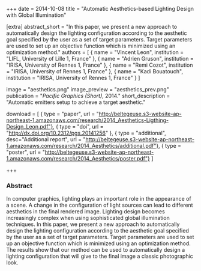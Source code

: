 +++
date = 2014-10-08
title = "Automatic Aesthetics-based Lighting Design with Global Illumination"

[extra]
abstract_short = "In this paper, we present a new approach to automatically design the lighting configuration according to the aesthetic goal specified by the user as a set of target parameters. Target parameters are used to set up an objective function which is minimized using an optimization method."
authors = [
    { name = "Vincent Leon", institution = "LIFL, University of Lille 1, France" }, 
    { name = "Adrien Gruson", institution = "IRISA, University of Rennes 1, France" },
    { name = "Remi Cozot", institution = "IRISA, University of Rennes 1, France" },
    { name = "Kadi Bouatouch", institution = "IRISA, University of Rennes 1, France" }
]

image = "aesthetics.png"
image_preview = "aesthetics_prev.png"
publication = "*Pacific Graphics (Short)*, 2014."
short_description = "Automatic emitters setup to achieve a target aesthetic."

download = [
    { type = "paper", url = "http://beltegeuse.s3-website-ap-northeast-1.amazonaws.com/research/2014_Aesthetics-Ligthing-Design_Leon.pdf"},
    { type = "doi", url = "http://dx.doi.org/10.2312/pgs.20141256" },
    { type = "additional", desc="Additional report", url = "http://beltegeuse.s3-website-ap-northeast-1.amazonaws.com/research/2014_Aesthetics/additional.pdf"},
    { type = "poster", url = "http://beltegeuse.s3-website-ap-northeast-1.amazonaws.com/research/2014_Aesthetics/poster.pdf"}
]

+++

### Abstract

In computer graphics, lighting plays an important role in the appearance of a scene. A change in the configuration of light sources can lead to different aesthetics in the final rendered image. Lighting design becomes increasingly complex when using sophisticated global illumination techniques. In this paper, we present a new approach to automatically design the lighting configuration according to the aesthetic goal specified by the user as a set of target parameters. Target parameters are used to set up an objective function which is minimized using an optimization method.  The results show that our method can be used to automatically design a lighting configuration that will give to the final image a classic photographic look.